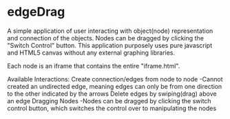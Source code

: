 edgeDrag
========

A simple application of user interacting with object(node) representation and connection of the objects. Nodes can be dragged by clicking the "Switch Control" button. 
This application purposely uses pure javascript and HTML5 canvas without any external graphing libraries. 

Each node is an iframe that contains the entire "iframe.html". 

Available Interactions:
Create connection/edges from node to node
  -Cannot created an undirected edge, meaning edges can only be from one direction to the other indicated by the arrows
Delete edges by swiping(drag) above an edge
Dragging Nodes
  -Nodes can be dragged by clicking the switch control button, which switches the control over to manipulating the nodes
